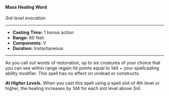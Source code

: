 #### Mass Healing Word
*3rd-level evocation*
___
- **Casting Time:** 1 bonus action
- **Range:** 60 feet
- **Components:** V
- **Duration:** Instantaneous
___
As you call out words of restoration, up to six creatures of your choice that you can see within range regain hit points equal to 1d4 + your spellcasting ability modifier. This spell has no effect on undead or constructs.

***At Higher Levels.*** When you cast this spell using a spell slot of 4th level or higher, the healing increases by 1d4 for each slot level above 3rd.